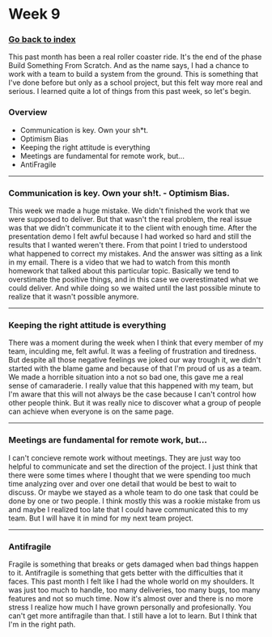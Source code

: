 
# Week 9

### [Go back to index](http://luis-valdez.github.io/Learning-Journal)

This past month has been a real roller coaster ride. It's the end of the phase Build Something From Scratch. And as the name says, I had a chance to work with a team to build a system from the ground. This is something that I've done before but only as a school project, but this felt way more real and serious.
I learned quite a lot of things from this past week, so let's begin.

### Overview
- Communication is key. Own your sh*t.
- Optimism Bias
- Keeping the right attitude is everything
- Meetings are fundamental for remote work, but...
- AntiFragile

***
### Communication is key. Own your sh!t. - Optimism Bias.
This week we made a huge mistake. We didn't finished the work that we were supposed to deliver. But that wasn't the real problem, the real issue was that we didn't communicate it to the client with enough time.
After the presentation demo I felt awful because I had worked so hard and still the results that I wanted weren't there. 
From that point I tried to understood what happened to correct my mistakes. And the answer was sitting as a link in my email.
There is a video that we had to watch from this month homework that talked about this particular topic. Basically we tend to overstimate the positive things, and in this case we overestimated what we could deliver. And while doing so we waited until the last possible minute to realize that it wasn't possible anymore.

***
### Keeping the right attitude is everything
There was a moment during the week when I think that every member of my team, inculding me, felt awful. It was a feeling of frustration and tiredness. But despite all those negative feelings we joked our way trough it, we didn't started with the blame game and because of that I'm proud of us as a team. We made a horrible situation into a not so bad one, this gave me a real sense of camaraderie.
I really value that this happened with my team, but I'm aware that this will not always be the case because I can't control how other people think. But it was really nice to discover what a group of people can achieve when everyone is on the same page.

***
### Meetings are fundamental for remote work, but...
I can't concieve remote work without meetings. They are just way too helpful to communicate and set the direction of the project. I just think that there were some times where I thought that we were spending too much time analyzing over and over one detail that would be best to wait to discuss. Or maybe we stayed as a whole team to do one task that could be done by one or two people. I think mostly this was a rookie mistake from us and maybe I realized too late that I could have communicated this to my team. But I will have it in mind for my next team project.

***
### Antifragile
Fragile is something that breaks or gets damaged when bad things happen to it. Antifragile is something that gets better with the difficulties that it faces.
This past month I felt like I had the whole world on my shoulders. It was just too much to handle, too many deliveries, too many bugs, too many features and not so much time. Now it's almost over and there is no more stress I realize how much I have grown personally and profesionally. You can't get more antifragile than that.
I still have a lot to learn. But I think that I'm in the right path.
